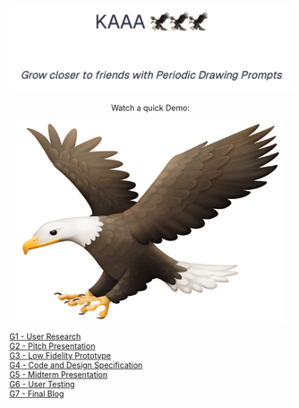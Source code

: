 <a href="https://kaaa-plum.vercel.app">
  <p align="center"><img src="./images/logo.png"/></p>
</a>

<p align="center">Watch a quick Demo:</p>
<a href="https://www.youtube.com/watch?v=ZglEUdvyu3U" target="_blank">
 <p align="center"> <img src="./images/video_tag.png" alt="Watch the video" width="480" height="360"/></p>
</a>

[G1 - User Research](./G1.md)\
[G2 - Pitch Presentation](https://docs.google.com/presentation/d/1r8Y46khKjAFP8ZgOVZN3TSIaghxb2zyXZygGF7Y0qCE/edit?usp=sharing)\
[G3 - Low Fidelity Prototype](./G3.md)\
[G4 - Code and Design Specification](./G4.md)\
[G5 - Midterm Presentation](https://docs.google.com/presentation/d/1oEzm3hIZ9OxxjXSdxX6G27oXhDl-FH2JL5jt7pDneFY/edit?usp=sharing)\
[G6 - User Testing](./G6.md)\
[G7 - Final Blog](./G7.md)
